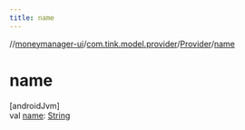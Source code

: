 ```yaml
---
title: name
---
```

//[moneymanager-ui](../../../index.html)/[com.tink.model.provider](../index.html)/[Provider](index.html)/[name](name.html)



# name



[androidJvm]\
val [name](name.html): [String](https://kotlinlang.org/api/latest/jvm/stdlib/kotlin/-string/index.html)





